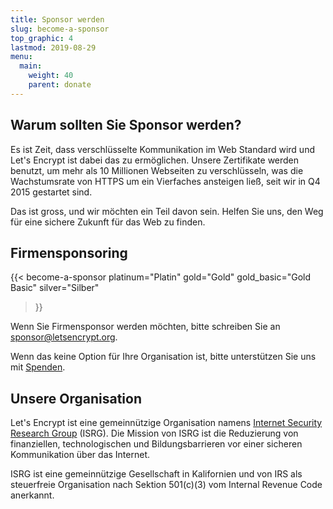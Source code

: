 ```yaml
---
title: Sponsor werden
slug: become-a-sponsor
top_graphic: 4
lastmod: 2019-08-29
menu:
  main:
    weight: 40
    parent: donate
---
```


## Warum sollten Sie Sponsor werden?

Es ist Zeit, dass verschlüsselte Kommunikation im Web Standard wird und Let's Encrypt ist dabei das zu ermöglichen. Unsere Zertifikate werden benutzt, um mehr als 10 Millionen Webseiten zu verschlüsseln, was die Wachstumsrate von HTTPS um ein Vierfaches ansteigen ließ, seit wir in Q4 2015 gestartet sind.

Das ist gross, und wir möchten ein Teil davon sein. Helfen Sie uns, den Weg für eine sichere Zukunft für das Web zu finden.

## Firmensponsoring

<!-- Note for translators: words in quotes need to be translated -->
{{< become-a-sponsor platinum="Platin" gold="Gold" gold_basic="Gold Basic" silver="Silber"
> }}

Wenn Sie Firmensponsor werden möchten, bitte schreiben Sie an [sponsor@letsencrypt.org](mailto:sponsor@letsencrypt.org).

Wenn das keine Option für Ihre Organisation ist, bitte unterstützen Sie uns mit [Spenden](/donate).

## Unsere Organisation

Let's Encrypt ist eine gemeinnützige Organisation namens [Internet Security Research Group](https://www.abetterinternet.org/) (ISRG). Die Mission von ISRG ist die Reduzierung von finanziellen, technologischen und Bildungsbarrieren vor einer sicheren Kommunikation über das Internet.

ISRG ist eine gemeinnützige Gesellschaft in Kalifornien und von IRS als steuerfreie Organisation nach Sektion 501\(c\)(3) vom Internal Revenue Code anerkannt.
